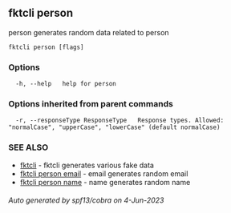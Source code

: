 ## fktcli person

person generates random data related to person

```
fktcli person [flags]
```

### Options

```
  -h, --help   help for person
```

### Options inherited from parent commands

```
  -r, --responseType ResponseType   Response types. Allowed: "normalCase", "upperCase", "lowerCase" (default normalCase)
```

### SEE ALSO

* [fktcli](fktcli.md)	 - fktcli generates various fake data
* [fktcli person email](fktcli_person_email.md)	 - email generates random email
* [fktcli person name](fktcli_person_name.md)	 - name generates random name

###### Auto generated by spf13/cobra on 4-Jun-2023
